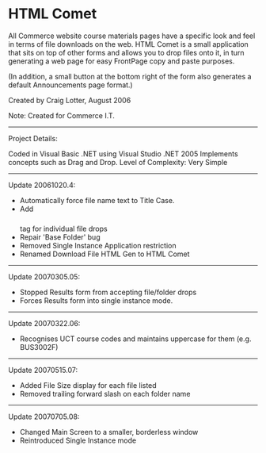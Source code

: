 HTML Comet
==========

All Commerce website course materials pages have a specific look and feel in terms of file downloads on the web. HTML Comet is a small application that sits on top of other forms and allows you to drop files onto it, in turn generating a web page for easy FrontPage copy and paste purposes.

(In addition, a small button at the bottom right of the form also generates a default Announcements page format.)

Created by Craig Lotter, August 2006

Note: Created for Commerce I.T.

*********************************

Project Details:

Coded in Visual Basic .NET using Visual Studio .NET 2005
Implements concepts such as Drag and Drop.
Level of Complexity: Very Simple

*********************************

Update 20061020.4:

- Automatically force file name text to Title Case.
- Add <h3></h3> tag for individual file drops
- Repair 'Base Folder' bug
- Removed Single Instance Application restriction
- Renamed Download File HTML Gen to HTML Comet

*********************************

Update 20070305.05:

- Stopped Results form from accepting file/folder drops
- Forces Results form into single instance mode.

*********************************

Update 20070322.06:

- Recognises UCT course codes and maintains uppercase for them (e.g. BUS3002F)

*********************************

Update 20070515.07:

- Added File Size display for each file listed
- Removed trailing forward slash on each folder name

*********************************

Update 20070705.08:

- Changed Main Screen to a smaller, borderless window
- Reintroduced Single Instance mode
